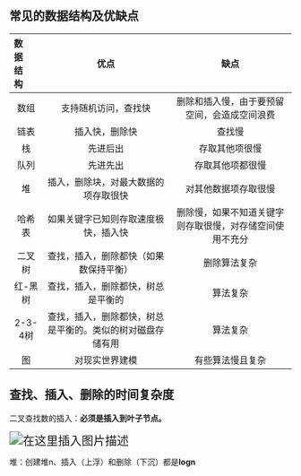 ## 常见的数据结构及优缺点



| <div style="width:0pt">数据结构</div> |                            优点                            |                           缺点                           |
| :-----------------------------------: | :--------------------------------------------------------: | :------------------------------------------------------: |
|                 数组                  |                    支持随机访问，查找快                    |       删除和插入慢，由于要预留空间，会造成空间浪费       |
|                 链表                  |                       插入快，删除快                       |                          查找慢                          |
|                  栈                   |                          先进后出                          |                      存取其他项很慢                      |
|                 队列                  |                          先进先出                          |                     存取其他项都很慢                     |
|                  堆                   |            插入，删除块，对最大数据的项存取很快            |                   对其他数据项存取很慢                   |
|                哈希表                 |            如果关键字已知则存取速度极快，插入快            | 删除慢，如果不知道关键字则存取很慢，对存储空间使用不充分 |
|                二叉树                 |           查找，插入，删除都快（如果数保持平衡）           |                       删除算法复杂                       |
|                红-黑树                |             查找，插入，删除都快，树总是平衡的             |                         算法复杂                         |
|                2-3-4树                | 查找，插入，删除都快，树总是平衡的。类似的树对磁盘存储有用 |                         算法复杂                         |
|                  图                   |                       对现实世界建模                       |                     有些算法慢且复杂                     |

## 查找、插入、删除的时间复杂度

二叉查找数的插入：**必须是插入到叶子节点。**

<img src="https://img-blog.csdnimg.cn/b01e17fbc16a4cc8832dc104e92f71b0.png?x-oss-process=image/watermark,type_ZmFuZ3poZW5naGVpdGk,shadow_10,text_aHR0cHM6Ly9ibG9nLmNzZG4ubmV0L3FxXzMzODk4NjA5,size_16,color_FFFFFF,t_70#pic_center" alt="在这里插入图片描述" style="zoom:150%;" />

堆：创建堆n、插入（上浮）和删除（下沉）都是**logn**

